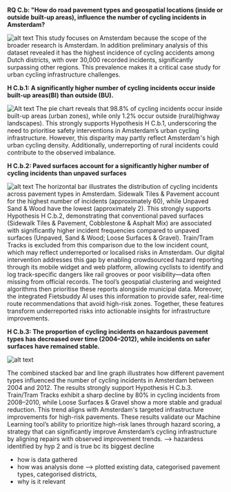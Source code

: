 **RQ C.b: "How do road pavement types and geospatial locations (inside or outside built-up areas), influence the number of cycling incidents in Amsterdam?**

![alt text](Cycling_Incidents_by_Netherlands_province.png)
This study focuses on Amsterdam because the scope of the broader research is Amsterdam. In addition preliminary analysis of this dataset revealed it has the highest incidence of cycling accidents among Dutch districts, with over 30,000 recorded incidents, significantly surpassing other regions. This prevalence makes it a critical case study for urban cycling infrastructure challenges.


**H C.b.1: A significantly higher number of cycling incidents occur inside built-up areas(BI) than outside (BU).**

![Alt text](Most_common_Built-up_Area_type_in_Amsterdam.png)
The pie chart reveals that 98.8% of cycling incidents occur inside built-up areas (urban zones), while only 1.2% occur outside (rural/highway landscapes). This strongly supports Hypothesis H C.b.1, underscoring the need to prioritise safety interventions in Amsterdam’s urban cycling infrastructure. However, this disparity may partly reflect Amsterdam's high urban cycling density. Additionally, underreporting of rural incidents could contribute to the observed imbalance.


**H C.b.2: Paved surfaces account for a significantly higher number of cycling incidents than unpaved surfaces**

![alt text](Cycling_Incidents_by_road_pavement_types_in_Amsterdam.png)
The horizontal bar illustrates the distribution of cycling incidents across pavement types in Amsterdam. Sidewalk Tiles & Pavement account for the highest number of incidents (approximately 60), while Unpaved Sand & Wood have the lowest (approximately 2). This strongly supports Hypothesis H C.b.2, demonstrating that conventional paved surfaces (Sidewalk Tiles & Pavement, Cobblestone & Asphalt Mix) are associated with significantly higher incident frequencies compared to unpaved surfaces (Unpaved, Sand & Wood; Loose Surfaces & Gravel). Train/Tram Tracks is excluded from this comparison due to the low incident count, which may reflect underreported or localised risks in Amsterdam. Our digital intervention addresses this gap by enabling crowdsourced hazard reporting through its mobile widget and web platform, allowing cyclists to identify and log track-specific dangers like rail grooves or poor visibility—data often missing from official records. The tool’s geospatial clustering and weighted algorithms then prioritise these reports alongside municipal data. Moreover, the integrated Fietsbuddy AI uses this information to provide safer, real-time route recommendations that avoid high-risk zones. Together, these features transform underreported risks into actionable insights for infrastructure improvements.


**H C.b.3: The proportion of cycling incidents on hazardous pavement types has decreased over time (2004–2012), while incidents on safer surfaces have remained stable.**

![alt text](Cycling_Incidents_over_Years_by_Pavement_Category_in_Amsterdam.png)

The combined stacked bar and line graph illustrates how different pavement types influenced the number of cycling incidents in Amsterdam between 2004 and 2012. The results strongly support Hypothesis H C.b.3. Train/Tram Tracks exhibit a sharp decline by 80% in cycling incidents from 2008–2010, while Loose Surfaces & Gravel show a more stable and gradual reduction. This trend aligns with Amsterdam's targeted infrastructure improvements for high-risk pavements. These results validate our Machine Learning tool’s ability to prioritize high-risk lanes through hazard scoring, a strategy that can significantly improve Amsterdam’s cycling infrastructure by aligning repairs with observed improvement trends. --> hazardess identified by hyp 2 and is true bc its biggest decline

- how is data gathered
- how was analysis done --> plotted existing data, categorised pavement types, categorised districts, 
- why is it relevant
